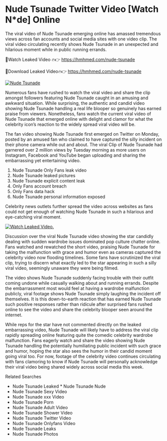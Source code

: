 ﻿# Nude Tsunade Twitter Video [Watch N*de] Online

The viral video of ﻿Nude Tsunade emerging online has amassed tremendous views across fan accounts and social media sites with one video clip. The viral video circulating recently shows ﻿Nude Tsunade in an unexpected and hilarious moment while in public running errands. 

🔴Watch Leaked Video 🔥👉  https://hmhmed.com/nude-tsunade 

🔴Download Leaked Video🔥👉  https://hmhmed.com/nude-tsunade 

[![Nude Tsunade](https://i.imgur.com/dJHk4Zq.gif)](https://hmhmed.com/nude-tsunade)

Numerous fans have rushed to watch the viral video and share the clip amongst followers featuring ﻿Nude Tsunade caught in an amusing and awkward situation. While surprising, the authentic and candid video showing ﻿Nude Tsunade handling a real life blooper so genuinely has earned praise from viewers. Nonetheless, fans watch the current viral video of ﻿Nude Tsunade that emerged online with delight and clamor for what the celebrity icon’s reaction to the widely spread viral video will be.

The fan video showing ﻿Nude Tsunade first emerged on Twitter on Monday, posted by an amused fan who claimed to have captured the silly incident on their phone camera while out and about. The viral Clip of ﻿Nude Tsunade had garnered over 2 million views by Tuesday morning as more users on Instagram, Facebook and YouTube began uploading and sharing the embarrassing yet entertaining video. 

1. ﻿Nude Tsunade Only Fans leak video
2. ﻿Nude Tsunade leaked pictures
3. ﻿Nude Tsunade explicit content leak
4. Only Fans account breach
5. Only Fans data hack
6. ﻿Nude Tsunade personal information exposed

Celebrity news outlets further spread the video across websites as fans could not get enough of watching ﻿Nude Tsunade in such a hilarious and eye-catching viral moment. 

[![Watch Leaked Video.](https://miro.medium.com/v2/resize:fit:828/format:webp/1*cilzJN44JGOrTw9NJCrNHA.gif "Watch Leaked Video")](https://hmhmed.com/nude-tsunade)

Discussion over the viral ﻿Nude Tsunade video showing the star candidly dealing with sudden wardrobe issues dominated pop culture chatter online. Fans watched and rewatched the short video, praising ﻿Nude Tsunade for taking the malfunction with grace and humor even as cameras captured the celebrity video now flooding timelines. Some fans have scrutinized the viral clip, trying to discern what exactly led to the star appearing in such a silly viral video, seemingly unaware they were being filmed.

The video shows ﻿Nude Tsunade suddenly facing trouble with their outfit coming undone while casually walking about and running errands. Despite the embarrassment most would feel at having a wardrobe malfunction publicly, viral footage shows ﻿Nude Tsunade simply laughing the incident off themselves. It is this down-to-earth reaction that has earned ﻿Nude Tsunade such positive responses rather than ridicule after surprised fans rushed online to see the video and share the celebrity blooper seen around the internet.  

While reps for the star have not commented directly on the leaked embarrassing video, ﻿Nude Tsunade will likely have to address the viral clip rapidly spreading online featuring quite the comedic celebrity wardrobe malfunction. Fans eagerly watch and share the video showing ﻿Nude Tsunade handling the potentially humiliating public incident with such grace and humor, hoping the star also sees the humor in their candid moment going viral too. For now, footage of the celebrity video continues circulating with fans clamoring to know if ﻿Nude Tsunade will personally acknowledge their viral video being shared widely across social media this week.

Related Searches
* ﻿Nude Tsunade Leaked
﻿* Nude Tsunade Nude
* ﻿Nude Tsunade Sexy Video
* ﻿Nude Tsunade xxx Video
* ﻿Nude Tsunade Porn
* ﻿Nude Tsunade Adult Video
* ﻿Nude Tsunade Shower Video
* ﻿Nude Tsunade Twitter Video
* ﻿Nude Tsunade Onlyfans Video
* ﻿Nude Tsunade Leaks
* ﻿Nude Tsunade Photos